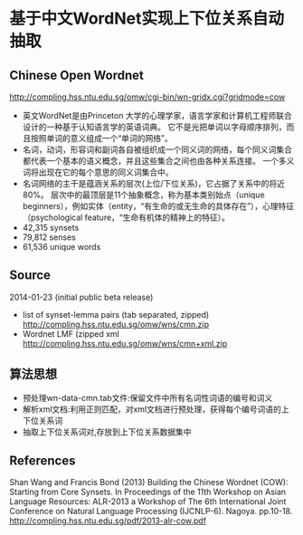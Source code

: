 # 基于中文WordNet实现上下位关系自动抽取

## Chinese Open Wordnet 
http://compling.hss.ntu.edu.sg/omw/cgi-bin/wn-gridx.cgi?gridmode=cow
  * 英文WordNet是由Princeton 大学的心理学家，语言学家和计算机工程师联合设计的一种基于认知语言学的英语词典。
它不是光把单词以字母顺序排列，而且按照单词的意义组成一个“单词的网络”。
  * 名词，动词，形容词和副词各自被组织成一个同义词的网络，每个同义词集合都代表一个基本的语义概念，并且这些集合之间也由各种关系连接。
一个多义词将出现在它的每个意思的同义词集合中。
  * 名词网络的主干是蕴涵关系的层次(上位/下位关系)，它占据了关系中的将近80%。
层次中的最顶层是11个抽象概念，称为基本类别始点（unique beginners），例如实体（entity，“有生命的或无生命的具体存在”），心理特征（psychological feature，“生命有机体的精神上的特征）。
  * 42,315 synsets
  * 79,812 senses
  * 61,536 unique words
  
## Source 
  2014-01-23 (initial public beta release)
  * list of synset-lemma pairs (tab separated, zipped) http://compling.hss.ntu.edu.sg/omw/wns/cmn.zip
  * Wordnet LMF (zipped xml http://compling.hss.ntu.edu.sg/omw/wns/cmn+xml.zip

## 算法思想
  * 预处理wn-data-cmn.tab文件:保留文件中所有名词性词语的编号和词义    
  * 解析xml文档:利用正则匹配，对xml文档进行预处理，获得每个编号词语的上下位关系词 
  * 抽取上下位关系词对,存放到上下位关系数据集中

## References
Shan Wang and Francis Bond (2013)
      Building the Chinese Wordnet (COW): Starting from Core Synsets. In Proceedings of the 11th Workshop on Asian Language Resources: ALR-2013 a Workshop of The 6th International Joint Conference on Natural Language Processing (IJCNLP-6). Nagoya. pp.10-18.
      http://compling.hss.ntu.edu.sg/pdf/2013-alr-cow.pdf
      
      
